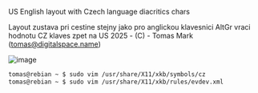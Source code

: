 US English layout with Czech language diacritics chars

Layout zustava pri cestine stejny jako pro anglickou klavesnici
AltGr vraci hodnotu CZ klaves zpet na US
2025 - (C) - Tomas Mark (tomas@digitalspace.name)

![image](https://github.com/user-attachments/assets/6a0214c2-4342-4568-9ae0-8872af8ff5ac)

```bash
tomas@rebian ~ $ sudo vim /usr/share/X11/xkb/symbols/cz
tomas@rebian ~ $ sudo vim /usr/share/X11/xkb/rules/evdev.xml
```

